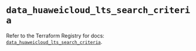 # `data_huaweicloud_lts_search_criteria`

Refer to the Terraform Registry for docs: [`data_huaweicloud_lts_search_criteria`](https://registry.terraform.io/providers/huaweicloud/huaweicloud/1.71.1/docs/data-sources/lts_search_criteria).
